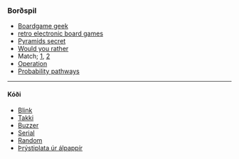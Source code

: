 ### Borðspil
- [Boardgame geek](https://boardgamegeek.com/boardgamecategory/1072/electronic)
- [retro electronic board games](https://www.oobject.com/category/retro-electronic-board-games/)
- [Pyramids secret](https://projecthub.arduino.cc/marcelomaximiano/fac9edcd-e76f-40c8-a4a4-c867072599c4)
- [Would you rather](https://www.instructables.com/How-To-Make-A-Board-Game-Using-Arduino/)
- Match;  [1](https://www.youtube.com/watch?v=z8wadyaIsy0), [2](https://www.youtube.com/watch?v=OwhoSbvQ1yc&ab_channel=Kutuhal-SundayScienceSchool)
- [Operation](https://youtu.be/4RF9nLUDt0Q?t=41)
- [Probability pathways](https://makecode.adafruit.com/courses/maker/projects/board-games)

---

#### Kóði

- [Blink](https://learn.adafruit.com/adafruit-arduino-lesson-2-leds/blinking-the-led)
- [Takki](https://docs.arduino.cc/tutorials/generic/digital-input-pullup)
- [Buzzer](https://www.circuitbasics.com/how-to-use-active-and-passive-buzzers-on-the-arduino/#:~:text=Passive%20buzzers%20need%20a%20square,(pin%2C%20frequency%2C%20duration)%3B)
- [Serial](https://github.com/VESM2VT/arduino/wiki/Forritun#skrifa%C3%B0-%C3%AD-serial-monitor)
- [Random](https://reference.arduino.cc/reference/en/language/functions/random-numbers/random/)
- [Þrýstiplata úr álpappír](https://www.instructables.com/Use-a-DIY-Pressure-Plate-Switch-to-Automate-Your-H/)

<!--
- [touchpad úr álpappír](https://medium.com/@paramaggarwal/a-touchpad-using-plastic-and-aluminum-foil-88042f2346)
- How to Make a Board Game Circuit Tile! https://www.youtube.com/watch?v=HM61WVwi6Mg
- https://www.youtube.com/watch?v=5_JgvaB3esg&ab_channel=QVisible
-->
